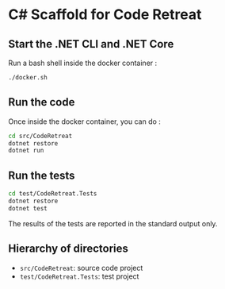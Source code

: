 # C# Scaffold for Code Retreat

## Start the .NET CLI and .NET Core

Run a bash shell inside the docker container :

```Bash
./docker.sh
```
## Run the code

Once inside the docker container, you can do :

```Bash
cd src/CodeRetreat
dotnet restore
dotnet run
```

## Run the tests

```Bash
cd test/CodeRetreat.Tests
dotnet restore
dotnet test
```

The results of the tests are reported in the standard output only.

## Hierarchy of directories

* `src/CodeRetreat`: source code project
* `test/CodeRetreat.Tests`: test project
